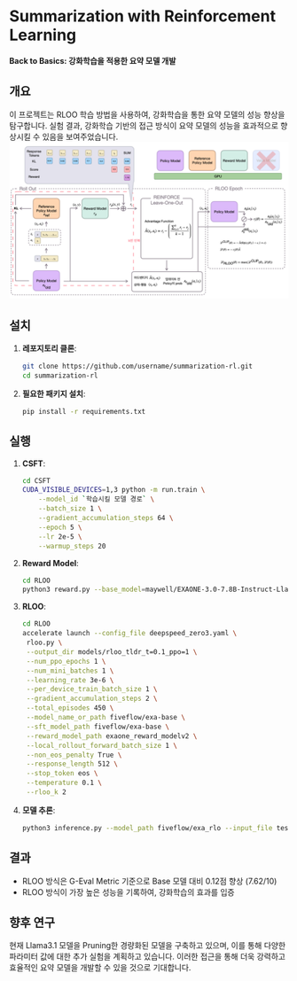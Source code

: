 # Summarization with Reinforcement Learning

**Back to Basics: 강화학습을 적용한 요약 모델 개발**

## 개요

이 프로젝트는 RLOO 학습 방법을 사용하여, 강화학습을 통한 요약 모델의 성능 향상을 탐구합니다. 실험 결과, 강화학습 기반의 접근 방식이 요약 모델의 성능을 효과적으로 향상시킬 수 있음을 보여주었습니다.
![rloo](./src/rloo.png)

## 설치

1. **레포지토리 클론**:

   ```bash
   git clone https://github.com/username/summarization-rl.git
   cd summarization-rl
   ```

2. **필요한 패키지 설치**:

   ```bash
   pip install -r requirements.txt
   ```

## 실행

1. **CSFT**:
   ```bash
   cd CSFT
   CUDA_VISIBLE_DEVICES=1,3 python -m run.train \
       --model_id `학습시킬 모델 경로` \
       --batch_size 1 \
       --gradient_accumulation_steps 64 \
       --epoch 5 \
       --lr 2e-5 \
       --warmup_steps 20
    ```

2. **Reward Model**:
   ```bash
   cd RLOO
   python3 reward.py --base_model=maywell/EXAONE-3.0-7.8B-Instruct-Llamafied --sft_model_path=fiveflow/exa-base --lr=3e-6 --deepspeed --track --output_dir=models/exaone_reward_model --local_eval_batch_size=1 --seed=44413
    ```

3. **RLOO**:
   ```bash
   cd RLOO
   accelerate launch --config_file deepspeed_zero3.yaml \
    rloo.py \
    --output_dir models/rloo_tldr_t=0.1_ppo=1 \
    --num_ppo_epochs 1 \
    --num_mini_batches 1 \
    --learning_rate 3e-6 \
    --per_device_train_batch_size 1 \
    --gradient_accumulation_steps 2 \
    --total_episodes 450 \
    --model_name_or_path fiveflow/exa-base \
    --sft_model_path fiveflow/exa-base \
    --reward_model_path exaone_reward_modelv2 \
    --local_rollout_forward_batch_size 1 \
    --non_eos_penalty True \
    --response_length 512 \
    --stop_token eos \
    --temperature 0.1 \
    --rloo_k 2
    ```

3. **모델 추론**:

   ```bash
   python3 inference.py --model_path fiveflow/exa_rlo --input_file test.json --output_file output.json
   ```
   
## 결과

- RLOO 방식은 G-Eval Metric 기준으로 Base 모델 대비 0.12점 향상 (7.62/10)
- RLOO 방식이 가장 높은 성능을 기록하여, 강화학습의 효과를 입증

## 향후 연구

현재 Llama3.1 모델을 Pruning한 경량화된 모델을 구축하고 있으며, 이를 통해 다양한 파라미터 값에 대한 추가 실험을 계획하고 있습니다. 이러한 접근을 통해 더욱 강력하고 효율적인 요약 모델을 개발할 수 있을 것으로 기대합니다.

